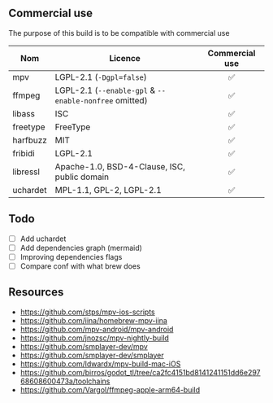 ## Commercial use

The purpose of this build is to be compatible with commercial use

| Nom      | Licence                                                | Commercial use |
| -------- | ------------------------------------------------------ | :------------: |
| mpv      | LGPL-2.1 (`-Dgpl=false`)                               |       ✅       |
| ffmpeg   | LGPL-2.1 (`--enable-gpl` & `--enable-nonfree` omitted) |       ✅       |
| libass   | ISC                                                    |       ✅       |
| freetype | FreeType                                               |       ✅       |
| harfbuzz | MIT                                                    |       ✅       |
| fribidi  | LGPL-2.1                                               |       ✅       |
| libressl | Apache-1.0, BSD-4-Clause, ISC, public domain           |       ✅       |
| uchardet | MPL-1.1, GPL-2, LGPL-2.1                               |       ✅       |

## Todo

- [ ] Add uchardet
- [ ] Add dependencies graph (mermaid)
- [ ] Improving dependencies flags
- [ ] Compare conf with what brew does

## Resources

- https://github.com/stps/mpv-ios-scripts
- https://github.com/iina/homebrew-mpv-iina
- https://github.com/mpv-android/mpv-android
- https://github.com/jnozsc/mpv-nightly-build
- https://github.com/smplayer-dev/mpv
- https://github.com/smplayer-dev/smplayer
- https://github.com/ldwardx/mpv-build-mac-iOS
- https://github.com/birros/godot_tl/tree/ca2fc4151bd8141241151dd6e29768608600473a/toolchains
- https://github.com/Vargol/ffmpeg-apple-arm64-build
